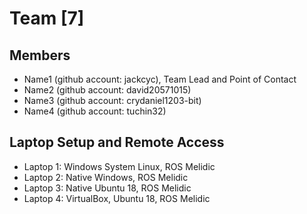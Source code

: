 # Team [7]

## Members
* Name1 (github account: jackcyc), Team Lead and Point of Contact
* Name2 (github account: david20571015)
* Name3 (github account: crydaniel1203-bit)
* Name4 (github account: tuchin32) 


## Laptop Setup and Remote Access
* Laptop 1: Windows System Linux, ROS Melidic 
* Laptop 2: Native Windows, ROS Melidic 
* Laptop 3: Native Ubuntu 18, ROS Melidic 
* Laptop 4: VirtualBox, Ubuntu 18, ROS Melidic


